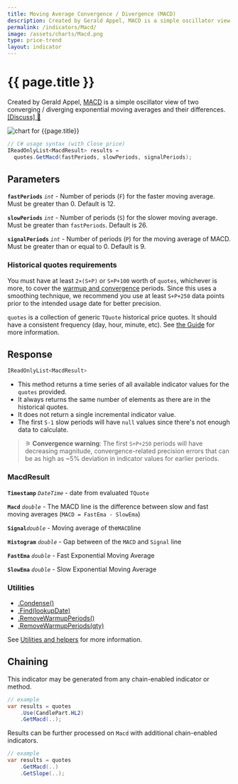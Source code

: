 ```yaml
---
title: Moving Average Convergence / Divergence (MACD)
description: Created by Gerald Appel, MACD is a simple oscillator view of two converging / diverging exponential moving averages and their differences.
permalink: /indicators/Macd/
image: /assets/charts/Macd.png
type: price-trend
layout: indicator
---
```


# {{ page.title }}

Created by Gerald Appel, [MACD](https://en.wikipedia.org/wiki/MACD) is a simple oscillator view of two converging / diverging exponential moving averages and their differences.
[[Discuss] &#128172;]({{site.github.repository_url}}/discussions/248 "Community discussion about this indicator")

![chart for {{page.title}}]({{site.baseurl}}{{page.image}})

```csharp
// C# usage syntax (with Close price)
IReadOnlyList<MacdResult> results =
  quotes.GetMacd(fastPeriods, slowPeriods, signalPeriods);
```

## Parameters

**`fastPeriods`** _`int`_ - Number of periods (`F`) for the faster moving average.  Must be greater than 0.  Default is 12.

**`slowPeriods`** _`int`_ - Number of periods (`S`) for the slower moving average.  Must be greater than `fastPeriods`.  Default is 26.

**`signalPeriods`** _`int`_ - Number of periods (`P`) for the moving average of MACD.  Must be greater than or equal to 0.  Default is 9.

### Historical quotes requirements

You must have at least `2×(S+P)` or `S+P+100` worth of `quotes`, whichever is more, to cover the [warmup and convergence]({{site.github.repository_url}}/discussions/688) periods.  Since this uses a smoothing technique, we recommend you use at least `S+P+250` data points prior to the intended usage date for better precision.

`quotes` is a collection of generic `TQuote` historical price quotes.  It should have a consistent frequency (day, hour, minute, etc).  See [the Guide]({{site.baseurl}}/guide/#historical-quotes) for more information.

## Response

```csharp
IReadOnlyList<MacdResult>
```

- This method returns a time series of all available indicator values for the `quotes` provided.
- It always returns the same number of elements as there are in the historical quotes.
- It does not return a single incremental indicator value.
- The first `S-1` slow periods will have `null` values since there's not enough data to calculate.

>&#9886; **Convergence warning**: The first `S+P+250` periods will have decreasing magnitude, convergence-related precision errors that can be as high as ~5% deviation in indicator values for earlier periods.

### MacdResult

**`Timestamp`** _`DateTime`_ - date from evaluated `TQuote`

**`Macd`** _`double`_ - The MACD line is the difference between slow and fast moving averages (`MACD = FastEma - SlowEma`)

**`Signal`**_`double`_ - Moving average of the`MACD`line

**`Histogram`** _`double`_ - Gap between of the `MACD` and `Signal` line

**`FastEma`** _`double`_ - Fast Exponential Moving Average

**`SlowEma`** _`double`_ - Slow Exponential Moving Average

### Utilities

- [.Condense()]({{site.baseurl}}/utilities#condense)
- [.Find(lookupDate)]({{site.baseurl}}/utilities#find-indicator-result-by-date)
- [.RemoveWarmupPeriods()]({{site.baseurl}}/utilities#remove-warmup-periods)
- [.RemoveWarmupPeriods(qty)]({{site.baseurl}}/utilities#remove-warmup-periods)

See [Utilities and helpers]({{site.baseurl}}/utilities#utilities-for-indicator-results) for more information.

## Chaining

This indicator may be generated from any chain-enabled indicator or method.

```csharp
// example
var results = quotes
    .Use(CandlePart.HL2)
    .GetMacd(..);
```

Results can be further processed on `Macd` with additional chain-enabled indicators.

```csharp
// example
var results = quotes
    .GetMacd(..)
    .GetSlope(..);
```
